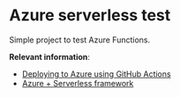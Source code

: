 # Azure serverless test

Simple project to test Azure Functions.

**Relevant information**:
- [Deploying to Azure using GitHub Actions](https://github.com/marketplace/actions/azure-login)
- [Azure + Serverless framework](https://www.serverless.com/framework/docs/providers/azure/guide/credentials/)
